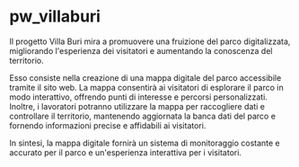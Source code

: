 # pw_villaburi

Il progetto Villa Buri mira a promuovere una fruizione del parco digitalizzata,
migliorando l'esperienza dei visitatori e aumentando la conoscenza del territorio.

Esso consiste nella creazione di una mappa digitale del parco accessibile tramite il sito web. La mappa
consentirà ai visitatori di esplorare il parco in modo interattivo, offrendo punti di interesse
e percorsi personalizzati. Inoltre, i lavoratori potranno utilizzare la mappa per raccogliere 
dati e controllare il territorio, mantenendo aggiornata la banca dati del parco e fornendo
informazioni precise e affidabili ai visitatori. 

In sintesi, la mappa digitale fornirà un sistema di monitoraggio costante e accurato
per il parco e un'esperienza interattiva per i visitatori.
